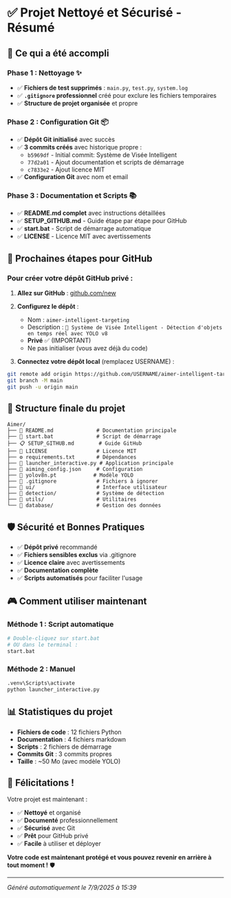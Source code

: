 # ✅ Projet Nettoyé et Sécurisé - Résumé

## 🎯 Ce qui a été accompli

### Phase 1 : Nettoyage ✨
- ✅ **Fichiers de test supprimés** : `main.py`, `test.py`, `system.log`
- ✅ **`.gitignore` professionnel** créé pour exclure les fichiers temporaires
- ✅ **Structure de projet organisée** et propre

### Phase 2 : Configuration Git 📦
- ✅ **Dépôt Git initialisé** avec succès
- ✅ **3 commits créés** avec historique propre :
  - `b5969df` - Initial commit: Système de Visée Intelligent
  - `77d2a01` - Ajout documentation et scripts de démarrage  
  - `c7833e2` - Ajout licence MIT
- ✅ **Configuration Git** avec nom et email

### Phase 3 : Documentation et Scripts 📚
- ✅ **README.md complet** avec instructions détaillées
- ✅ **SETUP_GITHUB.md** - Guide étape par étape pour GitHub
- ✅ **start.bat** - Script de démarrage automatique
- ✅ **LICENSE** - Licence MIT avec avertissements

## 🚀 Prochaines étapes pour GitHub

### Pour créer votre dépôt GitHub privé :

1. **Allez sur GitHub** : [github.com/new](https://github.com/new)
2. **Configurez le dépôt** :
   - Nom : `aimer-intelligent-targeting`
   - Description : `🎯 Système de Visée Intelligent - Détection d'objets en temps réel avec YOLO v8`
   - **Privé** ✅ (IMPORTANT)
   - Ne pas initialiser (vous avez déjà du code)

3. **Connectez votre dépôt local** (remplacez USERNAME) :
```bash
git remote add origin https://github.com/USERNAME/aimer-intelligent-targeting.git
git branch -M main
git push -u origin main
```

## 📁 Structure finale du projet

```
Aimer/
├── 📄 README.md              # Documentation principale
├── 🚀 start.bat              # Script de démarrage
├── 📋 SETUP_GITHUB.md        # Guide GitHub
├── 📄 LICENSE                # Licence MIT
├── ⚙️ requirements.txt       # Dépendances
├── 🎯 launcher_interactive.py # Application principale
├── 🔧 aiming_config.json     # Configuration
├── 🤖 yolov8n.pt            # Modèle YOLO
├── 🚫 .gitignore             # Fichiers à ignorer
├── 📁 ui/                    # Interface utilisateur
├── 📁 detection/             # Système de détection
├── 📁 utils/                 # Utilitaires
└── 📁 database/              # Gestion des données
```

## 🛡️ Sécurité et Bonnes Pratiques

- ✅ **Dépôt privé** recommandé
- ✅ **Fichiers sensibles exclus** via .gitignore
- ✅ **Licence claire** avec avertissements
- ✅ **Documentation complète**
- ✅ **Scripts automatisés** pour faciliter l'usage

## 🎮 Comment utiliser maintenant

### Méthode 1 : Script automatique
```bash
# Double-cliquez sur start.bat
# OU dans le terminal :
start.bat
```

### Méthode 2 : Manuel
```bash
.venv\Scripts\activate
python launcher_interactive.py
```

## 📊 Statistiques du projet

- **Fichiers de code** : 12 fichiers Python
- **Documentation** : 4 fichiers markdown
- **Scripts** : 2 fichiers de démarrage
- **Commits Git** : 3 commits propres
- **Taille** : ~50 Mo (avec modèle YOLO)

## 🎉 Félicitations !

Votre projet est maintenant :
- ✅ **Nettoyé** et organisé
- ✅ **Documenté** professionnellement  
- ✅ **Sécurisé** avec Git
- ✅ **Prêt** pour GitHub privé
- ✅ **Facile** à utiliser et déployer

**Votre code est maintenant protégé et vous pouvez revenir en arrière à tout moment !** 🛡️

---
*Généré automatiquement le 7/9/2025 à 15:39*
